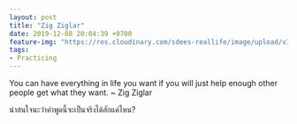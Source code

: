 ```yaml
---
layout: post
title: "Zig Ziglar"
date: 2019-12-08 20:04:39 +0700
feature-img: "https://res.cloudinary.com/sdees-reallife/image/upload/v1555658919/sample_feature_img.png"
tags:
- Practicing
---
```

You can have everything in life you want if you will just help enough other people get what they want. ~ Zig Ziglar

<i class="fa fa-child" style="color:plum"></i>

น่าสนใจนะว่าคำพูดนี้จะเป็นจริงได้สักแค่ไหน?
